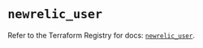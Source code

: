 # `newrelic_user`

Refer to the Terraform Registry for docs: [`newrelic_user`](https://registry.terraform.io/providers/newrelic/newrelic/3.35.0/docs/resources/user).
